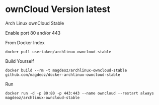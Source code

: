 ownCloud Version latest
======================

Arch Linux ownCloud Stable

Enable port 80 and/or 443

From Docker Index
```
docker pull usertaken/archlinux-owncloud-stable
```

Build Yourself
```
docker build --rm -t magdeoz/archlinux-owncloud-stable github.com/magdeoz/docker-archlinux-owncloud-stable
```

Run
```
docker run -d -p 80:80 -p 443:443 --name owncloud --restart always magdeoz/archlinux-owncloud-stable
```
